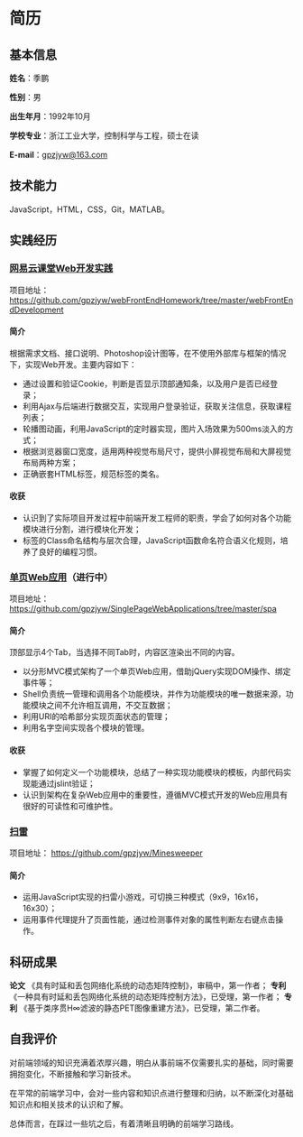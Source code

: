 # **简历**

## 基本信息

**姓名**：季鹏

**性别**：男

**出生年月**：1992年10月

**学校专业**：浙江工业大学，控制科学与工程，硕士在读

**E-mail**：gpzjyw@163.com

## 技术能力

JavaScript，HTML，CSS，Git，MATLAB。

## 实践经历

### [网易云课堂Web开发实践](https://github.com/gpzjyw/webFrontEndHomework/tree/master/webFrontEndDevelopment)
项目地址： https://github.com/gpzjyw/webFrontEndHomework/tree/master/webFrontEndDevelopment

#### **简介**

根据需求文档、接口说明、Photoshop设计图等，在不使用外部库与框架的情况下，实现Web开发。主要内容如下：

- 通过设置和验证Cookie，判断是否显示顶部通知条，以及用户是否已经登录；
- 利用Ajax与后端进行数据交互，实现用户登录验证，获取关注信息，获取课程列表；
- 轮播图动画，利用JavaScript的定时器实现，图片入场效果为500ms淡入的方式；
- 根据浏览器窗口宽度，适用两种视觉布局尺寸，提供小屏视觉布局和大屏视觉布局两种方案；
- 正确嵌套HTML标签，规范标签的类名。

#### **收获**

- 认识到了实际项目开发过程中前端开发工程师的职责，学会了如何对各个功能模块进行分割，进行模块化开发；
- 标签的Class命名结构与层次合理，JavaScript函数命名符合语义化规则，培养了良好的编程习惯。

### [单页Web应用](https://github.com/gpzjyw/SinglePageWebApplications/tree/master/spa)（进行中）
项目地址： https://github.com/gpzjyw/SinglePageWebApplications/tree/master/spa

#### **简介**

顶部显示4个Tab，当选择不同Tab时，内容区渲染出不同的内容。

- 以分形MVC模式架构了一个单页Web应用，借助jQuery实现DOM操作、绑定事件等；
- Shell负责统一管理和调用各个功能模块，并作为功能模块的唯一数据来源，功能模块之间不允许相互调用，不交互数据；
- 利用URI的哈希部分实现页面状态的管理；
- 利用名字空间实现各个模块的管理。

#### **收获**

- 掌握了如何定义一个功能模块，总结了一种实现功能模块的模板，内部代码实现能通过jslint验证；
- 认识到架构在复杂Web应用中的重要性，遵循MVC模式开发的Web应用具有很好的可读性和可维护性。

### [扫雷](https://github.com/gpzjyw/Minesweeper)
项目地址： https://github.com/gpzjyw/Minesweeper

#### **简介**

- 运用JavaScript实现的扫雷小游戏，可切换三种模式（9x9，16x16，16x30）；
- 运用事件代理提升了页面性能，通过检测事件对象的属性判断左右键点击操作。

## 科研成果

**论文** 《具有时延和丢包网络化系统的动态矩阵控制》，审稿中，第一作者；
**专利** 《一种具有时延和丢包网络化系统的动态矩阵控制方法》，已受理，第一作者；
**专利** 《基于类序贯H∞滤波的静态PET图像重建方法》，已受理，第二作者。

## 自我评价

对前端领域的知识充满着浓厚兴趣，明白从事前端不仅需要扎实的基础，同时需要拥抱变化，不断接触和学习新技术。

在平常的前端学习中，会对一些内容和知识点进行整理和归纳，以不断深化对基础知识点和相关技术的认识和了解。

总体而言，在踩过一些坑之后，有着清晰且明确的前端学习路线。